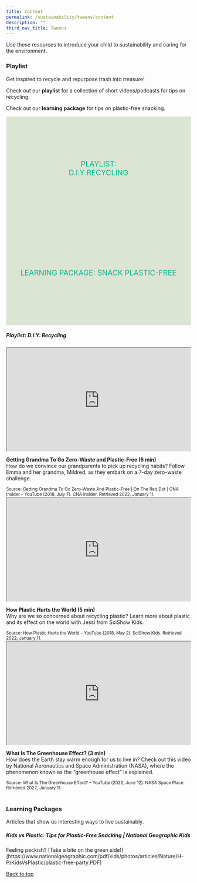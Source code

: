 ```yaml
---
title: Content
permalink: /sustainability/tweens/content
description: ""
third_nav_title: Tweens
---
```

<style type="text/css">
/* Links */
.content a { color: #322987; }
.content a:focus,
.content a:hover { color: #28216c; }

/* Button Outline */
.bp-button { padding-left: 1.5rem; padding-right: 1.5rem; }
.bp-button.is-primary-outline { border: 1px solid #322987; color: #322987; background-color: transparent; text-decoration: none; }
.bp-button.is-primary-outline:focus,
.bp-button.is-primary-outline:hover { border: 1px solid #322987; color: #cff2e8; background-color: #322987; text-decoration: none; }

/* Responsive Iframe */
.responsive-iframe { position: absolute; top: 0; left: 0; bottom: 0; right: 0; width: 100%; height: 100%; }
.responsive-iframe-container { position: relative; overflow: hidden; width: 100%; }
.responsive-iframe-container.ratio-16by9 { padding-top: 56.25%; }
.responsive-iframe-container.ratio-4by3 { padding-top: 75%; }
.responsive-iframe-container.ratio-3by2 { padding-top: 66.66%; }
.responsive-iframe-container.ratio-1by1 { padding-top: 100%; }
	
/* Click Box */
.clickbox { display: block; position: relative; width: 100%; padding-bottom: 56.25%; background-color: transparent; }
.clickbox span { padding: .5rem; }
.clickbox a { position: absolute; display: flex; width: 100%; height: 100%; align-items: center; justify-content: center; font-size: 1.25rem; text-align: center; text-decoration: none; text-transform: uppercase; }
.clickbox a:focus,
.clickbox a:hover { text-decoration: none; }

/* Mint Jade */
.clickbox.is-mint-jade { background-color: #dce5d3; color: #00b794; }
.clickbox.is-mint-jade a { color: #00b794; }
.clickbox.is-mint-jade a:focus,
.clickbox.is-mint-jade a:hover { background-color: #00b794; color: #dce5d3; }	

</style>

Use these resources to introduce your child to sustainability and caring for the environment.

<h3 class="margin--bottom--lg"><b>Playlist</b></h3>
<p>Get inspired to recycle and repurpose trash into treasure!</p>

Check out our **playlist** for a collection of short videos/podcasts for tips on recycling. 

Check out our **learning package** for tips on plastic-free snacking.


<div class="row is-multiline">
  <div class="col is-one-half">
    <div class="clickbox is-mint-jade">
      <a href="#playlist-recycling">
        <span>Playlist:<br>D.I.Y Recycling</span>
      </a>
    </div>
  </div>
  <div class="col is-one-half">
    <div class="clickbox is-mint-jade">
      <a href="#lp-endangered">
        <span>Learning Package: Snack Plastic-Free</span>
      </a>
    </div>
  </div>
  </div>


<h5 class="margin--bottom--lg" id="playlist-recycling"><b>Playlist: D.I.Y. Recycling</b></h5>

<div class="row is-multiline margin--bottom--lg">
  <div class="col is-two-fifths">
    <div class="responsive-iframe-container ratio-16by9">
      <iframe class="responsive-iframe" src="https://www.youtube.com/embed/xx36XIu2hNA"></iframe>
    </div>
  </div>
  <div class="col is-three-fifths">
    <p><b class="has-text-indigo">Getting Grandma To Go Zero-Waste and Plastic-Free (6 min)</b><br>
How do we convince our grandparents to pick up recycling habits? Follow Emma and her grandma, Mildred, as they embark on a 7-day zero-waste challenge.</p>
   <small>Source: Getting Grandma To Go Zero-Waste And Plastic-Free | On The Red Dot | CNA Insider – YouTube (2018, July 7). CNA Insider. Retrieved 2022, January 11.</small>
  </div>
</div>

<div class="row is-multiline margin--bottom--lg">
  <div class="col is-two-fifths">
    <div class="responsive-iframe-container ratio-16by9">
      <iframe class="responsive-iframe" src="https://www.youtube.com/embed/VUUUxOl715s"></iframe>
    </div>
  </div>
  <div class="col is-three-fifths">
<p><b class="has-text-indigo">How Plastic Hurts the World (5 min)</b><br>
Why are we so concerned about recycling plastic? Learn more about plastic and its effect on the world with Jessi from SciShow Kids.</p>
    <small>Source: How Plastic Hurts the World – YouTube (2018, May 2). SciShow Kids. Retrieved 2022, January 11.</small>
  </div>
</div>

<div class="row is-multiline">
  <div class="col is-two-fifths">
    <div class="responsive-iframe-container ratio-16by9">
      <iframe class="responsive-iframe" src="https://www.youtube.com/embed/SN5-DnOHQmE"></iframe>
    </div>
  </div>
  <div class="col is-three-fifths">
    <p><b class="has-text-indigo">What Is The Greenhouse Effect? (3 min)</b><br>
How does the Earth stay warm enough for us to live in? Check out this video by National Aeronautics and Space Administration (NASA), where the phenomenon known as the “greenhouse effect” is explained.</p>
    <small>Source: What Is The Greenhouse Effect? – YouTube (2020, June 12). NASA Space Place. Retrieved 2022, January 11.</small>
  </div>
</div>
<br>


<h3><b>Learning Packages</b></h3>
Articles that show us interesting ways to live sustainably.

<h5 class="margin--bottom--lg" id="lp-endangered"><b>Kids vs Plastic: Tips for Plastic-Free Snacking | National Geographic Kids</b></h5>
Feeling peckish? [Take a bite on the green side!](https://www.nationalgeographic.com/pdf/kids/photos/articles/Nature/H-P/KidsVsPlastic/plastic-free-party.PDF)

<p class="has-text-right margin--top--xl"><a href="#main-content">Back to top</a></p>